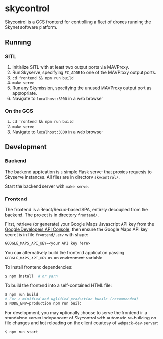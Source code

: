 # skycontrol

Skycontrol is a GCS frontend for controlling a fleet of drones running the Skynet software platform.

## Running

### SITL

1. Initialize SITL with at least two output ports via MAVProxy.
2. Run Skyserve, specifying `FC_ADDR` to one of the MAVProxy output ports.
3. `cd frontend && npm run build`
4. `make serve`
5. Run any Skymission, specifying the unused MAVProxy output port as appropriate.
6. Navigate to `localhost:3000` in a web browser

### On the GCS

1. `cd frontend && npm run build`
2. `make serve`
3. Navigate to `localhost:3000` in a web browser

## Development

### Backend

The backend application is a simple Flask server that proxies requests to Skyserve instances. All files are in directory `skycontrol/`.

Start the backend server with `make serve`.

### Frontend

The frontend is a React/Redux-based SPA, entirely decoupled from the backend. The project is in directory `frontend/`.

First, retrieve (or generate) your Google Maps Javascript API key from the [Google Developers API Console](https://console.developers.google.com/apis/dashboard), then ensure the Google Maps API key secret is in file `frontend/.env` with shape:

```
GOOGLE_MAPS_API_KEY=<your API key here>
```

You can alternatively build the frontend application passing `GOOGLE_MAPS_API_KEY` as an environment variable.

To install frontend dependencies:

```bash
$ npm install  # or yarn
```

To build the frontend into a self-contained HTML file:

```bash
$ npm run build
# For a minified and uglified production bundle (recommended)
$ NODE_ENV=production npm run build
```

For development, you may optionally choose to serve the frontend in a standalone server independent of Skycontrol with automatic re-building on file changes and hot reloading on the client courtesy of `webpack-dev-server`:

```bash
$ npm run start
```
